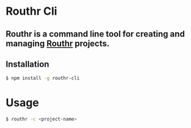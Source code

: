 # Routhr Cli

##  Routhr is a command line tool for creating and managing [Routhr](https://routhr.com) projects.

## Installation

```bash
$ npm install -g routhr-cli
```

# Usage

```bash
$ routhr -c <project-name>